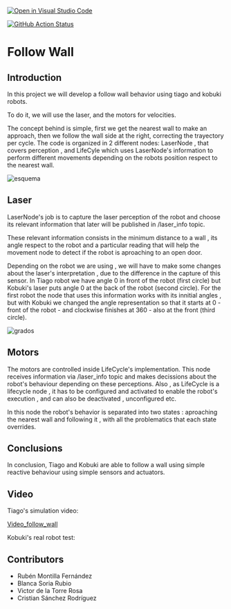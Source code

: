 [![Open in Visual Studio Code](https://classroom.github.com/assets/open-in-vscode-f059dc9a6f8d3a56e377f745f24479a46679e63a5d9fe6f495e02850cd0d8118.svg)](https://classroom.github.com/online_ide?assignment_repo_id=6883687&assignment_repo_type=AssignmentRepo)

[![GitHub Action
Status](https://github.com/Docencia-fmrico/follow_wall_cavros/workflows/main/badge.svg)](https://github.com/Docencia-fmrico/follow_wall_cavros)

# Follow Wall
## Introduction
In this project we will develop a follow wall behavior using tiago and kobuki robots.

To do it, we will use the laser, and the motors for velocities.

The concept behind is simple, first we get the nearest wall to make an approach, then we follow the wall side at the right, correcting the trayectory per cycle.
The code is organized in 2 different nodes: LaserNode , that covers perception , and LifeCyle which uses LaserNode's information to perform different movements depending on the robots position respect to the nearest wall.

![esquema](https://user-images.githubusercontent.com/79047431/155038093-0bd58565-921d-4eb3-bd65-f1e484ed2f17.png)

## Laser
LaserNode's job is to capture the laser perception of the robot and choose its relevant information that later will be published in /laser_info topic.

These relevant information consists in the minimum distance to a wall , its angle respect to the robot and a particular reading that will help the movement node to detect if the robot is aproaching to an open door.

Depending on the robot we are using , we will have to make some changes about the laser's interpretation , due to the difference in the capture of this sensor.
In Tiago robot we have angle 0 in front of the robot (first circle) but Kobuki's laser puts angle 0 at the back of the robot (second circle). For the first robot the node that uses this information works with its innitial angles , but with Kobuki we changed the angle representation so that it starts at 0 - front of the robot - and clockwise finishes at 360 - also at the front (third circle).


![grados](https://user-images.githubusercontent.com/79047431/155038665-ada412eb-a856-4bc9-b6d6-3057aec9a574.png)

## Motors
The motors are controlled inside LifeCycle's implementation. This node receives information via /laser_info topic and makes decissions about the robot's behaviour depending on these perceptions. Also , as LifeCycle is a lifecycle node , it has to be configured and activated to enable the robot's execution , and can also be deactivated , unconfigured etc.

In this node the robot's behavior is separated into two states : aproaching the nearest wall and following it , with all the problematics that each state overrides. 

## Conclusions
In conclusion, Tiago and Kobuki are able to follow a wall using simple reactive behaviour using simple sensors and actuators.

## Video
Tiago's simulation video:

[Video_follow_wall](https://urjc-my.sharepoint.com/:v:/g/personal/v_delatorre_2019_alumnos_urjc_es/EfGfeaxClGBBiwwTuLXH_w0BTLgBT-TUQoRV9uln_RQ5NA?e=EVxZuO)

Kobuki's real robot test:



## Contributors
* Rubén Montilla Fernández
* Blanca Soria Rubio
* Victor de la Torre Rosa
* Cristian Sánchez Rodríguez 
